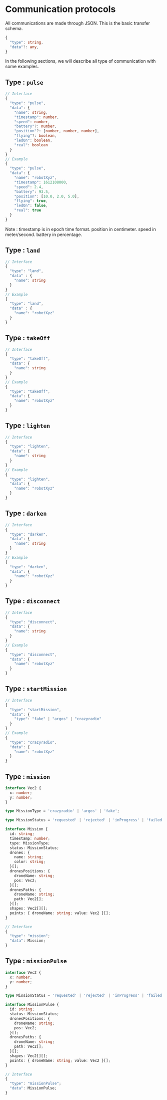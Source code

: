 # Communication protocols

All communications are made through JSON. This is the basic transfer schema.

```ts
{
  "type": string,
  "data"?: any,
}
```

In the following sections, we will describe all type of communication with some examples.

## Type : `pulse`

```ts
// Interface
{
  "type": "pulse", 
  "data": {
    "name": string,
    "timestamp": number,
    "speed": number,
    "battery"?: number,
    "position"?: [number, number, number],
    "flying"?: boolean,
    "ledOn": boolean,
    "real": boolean
  }
}
// Example
{
  "type": "pulse", 
  "data": {
    "name": "robotXyz",
    "timestamp": 1612108000,
    "speed": 2.4,
    "battery": 93.5,
    "position": [10.0, 2.0, 5.0],
    "flying": true,
    "ledOn": false,
    "real": true
  }
}
```

Note : timestamp is in epoch time format. position in centimeter. speed in meter/second. battery in percentage.

## Type : `land`

```ts
// Interface
{
  "type": "land",
  "data" : {
    "name": string
  }
}
// Example
{
  "type": "land",
  "data" : {
    "name": "robotXyz"
  }
}
```

## Type : `takeOff`
```ts
// Interface
{
  "type": "takeOff",
  "data": {
    "name": string
  }
}
// Example
{
  "type": "takeOff",
  "data": {
    "name": "robotXyz"
  }
}
```

## Type : `lighten`
```ts
// Interface
{
  "type": "lighten",
  "data": {
    "name": string
  }
}
// Example
{
  "type": "lighten",
  "data": {
    "name": "robotXyz"
  }
}
```

## Type : `darken`
```ts
// Interface
{
  "type": "darken",
  "data": {
    "name": string
  }
}
// Example
{
  "type": "darken",
  "data": {
    "name": "robotXyz"
  }
}
```

## Type : `disconnect`
```ts
// Interface
{
  "type": "disconnect",
  "data": {
    "name": string
  }
}
// Example
{
  "type": "disconnect",
  "data": {
    "name": "robotXyz"
  }
}
```

## Type : `startMission`
```ts
// Interface
{
  "type": "startMission",
  "data": {
    "type": "fake" | "argos" | "crazyradio"
  }
}
// Example
{
  "type": "crazyradio",
  "data": {
    "name": "robotXyz"
  }
}
```

## Type : `mission`
```ts
interface Vec2 {
  x: number;
  y: number;
}

type MissionType = 'crazyradio' | 'argos' | 'fake';

type MissionStatus = 'requested' | 'rejected' | 'inProgress' | 'failed' | 'done';

interface Mission {
  id: string;
  timestamp: number;
  type: MissionType;
  status: MissionStatus;
  drones: {
    name: string;
    color: string;
  }[];
  dronesPositions: {
    droneName: string;
    pos: Vec2;
  }[];
  dronesPaths: {
    droneName: string;
    path: Vec2[];
  }[];
  shapes: Vec2[][];
  points: { droneName: string; value: Vec2 }[];
}

// Interface
{
  "type": "mission";
  "data": Mission;
}
```

## Type : `missionPulse`
```ts
interface Vec2 {
  x: number;
  y: number;
}

type MissionStatus = 'requested' | 'rejected' | 'inProgress' | 'failed' | 'done';

interface MissionPulse {
  id: string;
  status: MissionStatus;
  dronesPositions: {
    droneName: string;
    pos: Vec2;
  }[];
  dronesPaths: {
    droneName: string;
    path: Vec2[];
  }[];
  shapes: Vec2[][];
  points: { droneName: string; value: Vec2 }[];
}

// Interface
{
  "type": "missionPulse";
  "data": MissionPulse;
}
```
